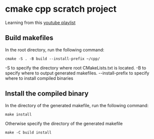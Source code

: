 # cmake cpp scratch project
Learning from this [youtube playlist](https://www.youtube.com/playlist?list=PLalVdRk2RC6o5GHu618ARWh0VO0bFlif4)

## Build makefiles
In the root directory, run the following command:
```
cmake -S . -B build --install-prefix ~/cpp/
```

-S to specify the directory where root CMakeLists.txt is located.
-B to specify where to output generated makefiles.
--install-prefix to specify where to install compiled binaries

## Install the compiled binary
In the directory of the generated makefile, run the following command:
```
make install
```

Otherwise specify the directory of the generated makefile
```
make -C build install
```

